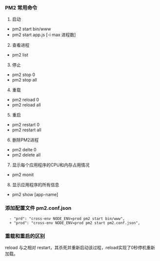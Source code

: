 ### PM2 常用命令

1. 启动
  - pm2 start bin/www
  - pm2 start app.js [-i max 进程数]

2. 查看进程
  - pm2 list

3. 停止
  - pm2 stop 0
  - pm2 stop all

4. 重载
  - pm2 reload 0
  - pm2 reload all

5. 重启
  - pm2 restart 0
  - pm2 restart all

6. 删除PM2进程
  - pm2 delte 0
  - pm2 delete all

7. 显示每个应用程序的CPU和内存占用情况
  - pm2 monit

8. 显示应用程序的所有信息
  - pm2 show [app-name]

### 添加配置文件 pm2.conf.json
```
  - "prd": "cross-env NODE_ENV=prod pm2 start bin/www",
  + "prod": "cross-env NODE_ENV=prod pm2 start pm2.conf.json",
```

### 重载和重启的区别
reload 与之相对 restart，其杀死并重新启动该过程，reload实现了0秒停机重新加载。
